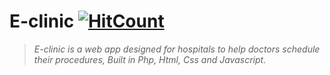 # E-clinic  [![HitCount](http://hits.dwyl.io/Ziyadelbanna/E-clinic.svg)](http://hits.dwyl.io/Ziyadelbanna/E-clinic)
>_E-clinic is a web app designed for hospitals to help doctors schedule their procedures, Built in Php, Html, Css and Javascript._
